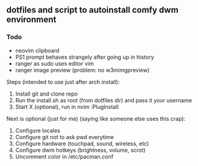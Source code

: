 ## dotfiles and script to autoinstall comfy dwm environment

### Todo
* neovim clipboard
* PS1 prompt behaves strangely after going up in history
* ranger as sudo uses editor vim
* ranger image preview (problem: no w3mimgpreview)

Steps (intended to use just after arch install):
1. Install git and clone repo
1. Run the install.sh as root (from dotfiles dir) and pass it your username
1. Start X (optional), run in nvim :PlugInstall

Next is optional (just for me) (saying like someone else uses this crap):
1. Configure locales
1. Configure git not to ask pwd everytime
1. Configure hardware (touchpad, sound, wireless, etc)
1. Configure dwm hotkeys (brightness, volume, scrot)
1. Uncomment color in /etc/pacman.conf
